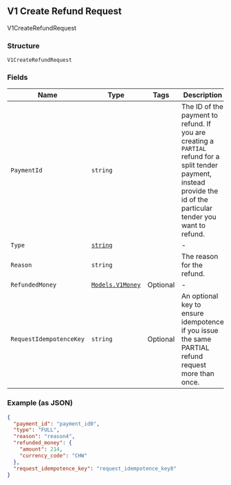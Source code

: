 ## V1 Create Refund Request

V1CreateRefundRequest

### Structure

`V1CreateRefundRequest`

### Fields

| Name | Type | Tags | Description |
|  --- | --- | --- | --- |
| `PaymentId` | `string` |  | The ID of the payment to refund. If you are creating a `PARTIAL`<br>refund for a split tender payment, instead provide the id of the<br>particular tender you want to refund. |
| `Type` | [`string`](/doc/models/v1-create-refund-request-type.md) |  | - |
| `Reason` | `string` |  | The reason for the refund. |
| `RefundedMoney` | [`Models.V1Money`](/doc/models/v1-money.md) | Optional | - |
| `RequestIdempotenceKey` | `string` | Optional | An optional key to ensure idempotence if you issue the same PARTIAL refund request more than once. |

### Example (as JSON)

```json
{
  "payment_id": "payment_id0",
  "type": "FULL",
  "reason": "reason4",
  "refunded_money": {
    "amount": 214,
    "currency_code": "CHW"
  },
  "request_idempotence_key": "request_idempotence_key8"
}
```

